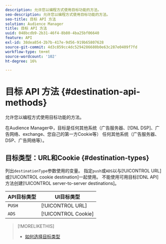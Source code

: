 ```yaml
---
description: 允许您以编程方式使用目标功能的方法。
seo-description: 允许您以编程方式使用目标功能的方法。
seo-title: 目标 API 方法
solution: Audience Manager
title: 目标 API 方法
uuid: 048bcdb9-2b31-46f4-8b80-4ba25bf06640
feature: API
exl-id: 38dea854-2b7b-417e-9d56-919b65807628
source-git-commit: 4d3c859cc4dc5294286680b0e63c287e0409f7fd
workflow-type: tm+mt
source-wordcount: '102'
ht-degree: 16%

---
```


# 目标 API 方法 {#destination-api-methods}

允许您以编程方式使用目标功能的方法。

<!-- c_destinations_api.xml -->

在Audience Manager中，目标是任何其他系统（广告服务器、[!DNL DSP]、广告网络、exchange、您自己的第一方Cookie等） 任何其他系统（广告服务器、DSP、广告网络等）。

## 目标类型：URL和Cookie {#destination-types}

列出`destinationType`参数使用的变量。 指定`push`或`ADS`以与[!UICONTROL URL]或[!UICONTROL cookie destination]一起使用。 不能使用可用目标[!DNL API]方法创建[!UICONTROL server-to-server destinations]。

<!-- r_destination_types.xml -->

| API目标类型 | UI目标类型 |
|---|---|
| `PUSH` | [!UICONTROL URL] |
| `ADS` | [!UICONTROL Cookie] |

>[!MORELIKETHIS]
>
>* [如何选择目标类型](../../../features/destinations/destinations.md)

